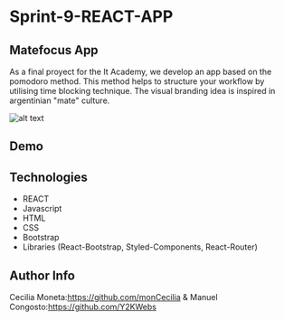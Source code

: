 # Sprint-9-REACT-APP

## Matefocus App
As a final proyect for the It Academy, we develop an app based on the pomodoro method. This method helps to structure your workflow by utilising time blocking technique. The visual branding idea is inspired in argentinian "mate" culture.

![alt text]()

## Demo




## Technologies

- REACT
- Javascript
- HTML
- CSS
- Bootstrap
- Libraries (React-Bootstrap, Styled-Components, React-Router)

## Author Info 
Cecilia Moneta:https://github.com/monCecilia 
& 
Manuel Congosto:https://github.com/Y2KWebs

